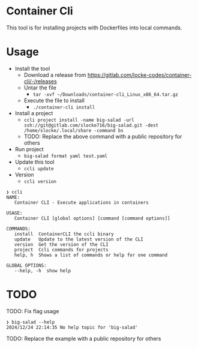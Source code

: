 # Container Cli
This tool is for installing projects with Dockerfiles into local commands.

# Usage
* Install the tool
  * Download a release from https://gitlab.com/locke-codes/container-cli/-/releases
  * Untar the file
    * `tar -xvf ~/Downloads/container-cli_Linux_x86_64.tar.gz`
  * Execute the file to install
    * `./container-cli install`
* Install a project
  * `ccli project install -name big-salad -url ssh://git@gitlab.com/slocke716/big-salad.git -dest /home/slocke/.local/share -command bs`
  * TODO: Replace the above command with a public repository for others
* Run project
  * `big-salad format yaml test.yaml`
* Update this tool
  * `ccli update`
* Version
  * `ccli version`

```shell
❯ ccli
NAME:
   Container CLI - Execute applications in containers

USAGE:
   Container CLI [global options] [command [command options]]

COMMANDS:
   install  ContainerCLI the ccli binary
   update   Update to the latest version of the CLI
   version  Get the version of the CLI
   project  Ccli commands for projects
   help, h  Shows a list of commands or help for one command

GLOBAL OPTIONS:
   --help, -h  show help
```

# TODO
TODO: Fix flag usage
```shell
❯ big-salad --help
2024/12/24 22:14:35 No help topic for 'big-salad'
```

TODO: Replace the example with a public repository for others

